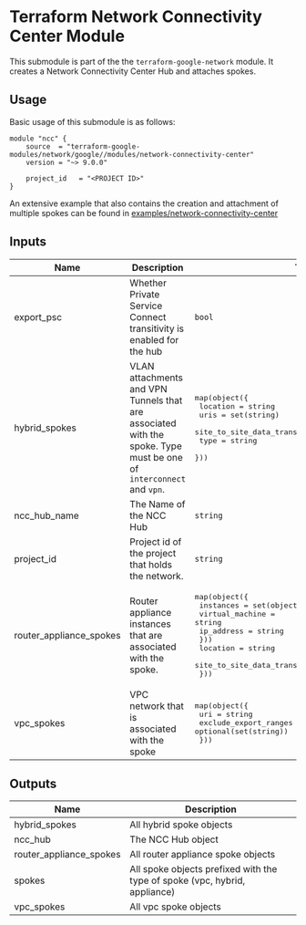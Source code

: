 # Terraform Network Connectivity Center Module

This submodule is part of the the `terraform-google-network` module. It creates a Network Connectivity Center Hub and attaches spokes.

## Usage

Basic usage of this submodule is as follows:

```hcl
module "ncc" {
    source  = "terraform-google-modules/network/google//modules/network-connectivity-center"
    version = "~> 9.0.0"

    project_id   = "<PROJECT ID>"
}
```

An extensive example that also contains the creation and attachment of multiple spokes can be found in [examples/network-connectivity-center](../../examples/network_connectivity_center/)

<!-- BEGINNING OF PRE-COMMIT-TERRAFORM DOCS HOOK -->
## Inputs

| Name | Description | Type | Default | Required |
|------|-------------|------|---------|:--------:|
| export\_psc | Whether Private Service Connect transitivity is enabled for the hub | `bool` | `true` | no |
| hybrid\_spokes | VLAN attachments and VPN Tunnels that are associated with the spoke. Type must be one of `interconnect` and `vpn`. | <pre>map(object({<br>    location                   = string<br>    uris                       = set(string)<br>    site_to_site_data_transfer = optional(bool, false)<br>    type                       = string<br>  }))</pre> | `{}` | no |
| ncc\_hub\_name | The Name of the NCC Hub | `string` | `"ncc-hub"` | no |
| project\_id | Project id of the project that holds the network. | `string` | n/a | yes |
| router\_appliance\_spokes | Router appliance instances that are associated with the spoke. | <pre>map(object({<br>    instances = set(object({<br>      virtual_machine = string<br>      ip_address      = string<br>    }))<br>    location                   = string<br>    site_to_site_data_transfer = optional(bool, false)<br>  }))</pre> | `{}` | no |
| vpc\_spokes | VPC network that is associated with the spoke | <pre>map(object({<br>    uri                   = string<br>    exclude_export_ranges = optional(set(string))<br>  }))</pre> | `{}` | no |

## Outputs

| Name | Description |
|------|-------------|
| hybrid\_spokes | All hybrid spoke objects |
| ncc\_hub | The NCC Hub object |
| router\_appliance\_spokes | All router appliance spoke objects |
| spokes | All spoke objects prefixed with the type of spoke (vpc, hybrid, appliance) |
| vpc\_spokes | All vpc spoke objects |

<!-- END OF PRE-COMMIT-TERRAFORM DOCS HOOK -->
